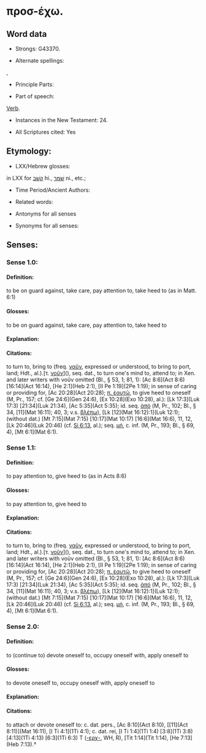 # προσ-έχω.

<!-- Status: S2=NeedsReview -->
<!-- Lexica used for edits: BDAG, FFM, LN, A-S -->

## Word data

* Strongs: G43370.

* Alternate spellings:

,

* Principle Parts: 


* Part of speech: 

[Verb](http://ugg.readthedocs.io/en/latest/verb.html).

* Instances in the New Testament: 24.

* All Scriptures cited: Yes

## Etymology: 


* LXX/Hebrew glosses: 

in LXX for [קשׁב](//en-uhl/H7181) hi., [שׁמר](//en-uhl/H8104) ni., etc.;

* Time Period/Ancient Authors: 


* Related words: 

* Antonyms for all senses

* Synonyms for all senses: 


## Senses: 


### Sense  1.0: 

#### Definition: 

to be on guard against, take care, pay attention to, take heed to (as in Matt. 6:1)

#### Glosses: 

to be on guard against, take care, pay attention to, take heed to  

#### Explanation: 


#### Citations: 

to turn to, bring to (freq. [ναῦν](), expressed or understood, to bring to port, land; Hdt., al.).[τ. [νοῦν]()](), seq. dat., to turn one's mind to, attend to; in Xen. and later writers with νοῦν omitted (Bl., § 53, 1; 81, 1): [Ac 8:6](Act 8:6) [16:14](Act 16:14), [He 2:1](Heb 2:1), [II Pe 1:19](2Pe 1:19); in sense of caring or providing for, [Ac 20:28](Act 20:28); [π. ἑαυτῷ](), to give heed to oneself (M, Pr., 157; cf. [Ge 24:6](Gen 24:6), [Ex 10:28](Exo 10:28), al.): [Lk 17:3](Luk 17:3) [21:34](Luk 21:34), [Ac 5:35](Act 5:35); id. seq. [ἀπό]() (M, Pr., 102; Bl., § 34, [11](Mat 16:11); 40, 3; v.s. [βλέπω]()), [Lk [12](Mat 16:12):1](Luk 12:1); (without dat.) [Mt 7:15](Mat 7:15) [10:17](Mat 10:17) [16:6](Mat 16:6), 11, 12, [Lk 20:46](Luk 20:46) (cf. [Si 6:13](Sir.6.13), al.); seq. [μή](), c. inf. (M, Pr., 193; Bl., § 69, 4), [Mt 6:1](Mat 6:1).

### Sense  1.1: 

#### Definition: 

to pay attention to, give heed to (as in Acts 8:6)

#### Glosses: 

to pay attention to, give heed to 

#### Explanation: 
 

#### Citations: 

to turn to, bring to (freq. [ναῦν](), expressed or understood, to bring to port, land; Hdt., al.).[τ. [νοῦν]()](), seq. dat., to turn one's mind to, attend to; in Xen. and later writers with νοῦν omitted (Bl., § 53, 1; 81, 1): [Ac 8:6](Act 8:6) [16:14](Act 16:14), [He 2:1](Heb 2:1), [II Pe 1:19](2Pe 1:19); in sense of caring or providing for, [Ac 20:28](Act 20:28); [π. ἑαυτῷ](), to give heed to oneself (M, Pr., 157; cf. [Ge 24:6](Gen 24:6), [Ex 10:28](Exo 10:28), al.): [Lk 17:3](Luk 17:3) [21:34](Luk 21:34), [Ac 5:35](Act 5:35); id. seq. [ἀπό]() (M, Pr., 102; Bl., § 34, [11](Mat 16:11); 40, 3; v.s. [βλέπω]()), [Lk [12](Mat 16:12):1](Luk 12:1); (without dat.) [Mt 7:15](Mat 7:15) [10:17](Mat 10:17) [16:6](Mat 16:6), 11, 12, [Lk 20:46](Luk 20:46) (cf. [Si 6:13](Sir.6.13), al.); seq. [μή](), c. inf. (M, Pr., 193; Bl., § 69, 4), [Mt 6:1](Mat 6:1).

### Sense  2.0: 

#### Definition: 

to (continue to) devote oneself to, occupy oneself with, apply oneself to

#### Glosses: 

to devote oneself to, occupy oneself with, apply oneself to
#### Explanation:  


#### Citations: 

to attach or devote oneself to: c. dat. pers., [Ac 8:10](Act 8:10), [[11](Act 8:11)](Mat 16:11), [I Ti 4:1](1Ti 4:1); c. dat. rei, [I Ti 1:4](1Ti 1:4) [3:8](1Ti 3:8) [4:13](1Ti 4:13) [6:3](1Ti 6:3) T ([-ερχ-](), WH, R), [Tit 1:14](Tit 1:14), [He 7:13](Heb 7:13).†